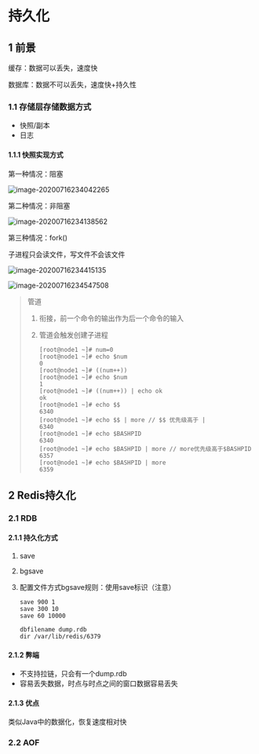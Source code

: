 # 持久化

## 1 前景

缓存：数据可以丢失，速度快

数据库：数据不可以丢失，速度快+持久性

### 1.1 存储层存储数据方式

- 快照/副本
- 日志

#### 1.1.1 快照实现方式

第一种情况：阻塞

![image-20200716234042265](https://yeyangshu-picgo.oss-cn-shanghai.aliyuncs.com/img/image-20200716234042265.png)

第二种情况：非阻塞

![image-20200716234138562](https://yeyangshu-picgo.oss-cn-shanghai.aliyuncs.com/img/image-20200716234138562.png)

第三种情况：fork()

子进程只会读文件，写文件不会该文件

![image-20200716234415135](https://yeyangshu-picgo.oss-cn-shanghai.aliyuncs.com/img/image-20200716234415135.png)



![image-20200716234547508](https://yeyangshu-picgo.oss-cn-shanghai.aliyuncs.com/img/image-20200716234547508.png)

> 管道
>
> 1. 衔接，前一个命令的输出作为后一个命令的输入
>
> 2. 管道会触发创建子进程
>
>    ```
>    [root@node1 ~]# num=0
>    [root@node1 ~]# echo $num
>    0
>    [root@node1 ~]# ((num++))
>    [root@node1 ~]# echo $num
>    1
>    [root@node1 ~]# ((num++)) | echo ok
>    ok
>    [root@node1 ~]# echo $$
>    6340
>    [root@node1 ~]# echo $$ | more // $$ 优先级高于 |
>    6340
>    [root@node1 ~]# echo $BASHPID
>    6340
>    [root@node1 ~]# echo $BASHPID | more // more优先级高于$BASHPID
>    6357
>    [root@node1 ~]# echo $BASHPID | more
>    6359
>    ```

## 2 Redis持久化

### 2.1 RDB

#### 2.1.1 持久化方式

1. save

2. bgsave

3. 配置文件方式bgsave规则：使用save标识（注意）

   ```
   save 900 1
   save 300 10
   save 60 10000
   
   dbfilename dump.rdb
   dir /var/lib/redis/6379 
   ```

#### 2.1.2 弊端

- 不支持拉链，只会有一个dump.rdb
- 容易丢失数据，时点与时点之间的窗口数据容易丢失

#### 2.1.3 优点

类似Java中的数据化，恢复速度相对快

### 2.2 AOF

